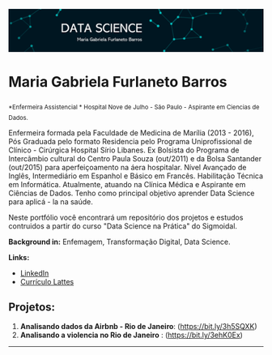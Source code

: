 
<p align="center">
  <img src="Imagem1.png" >
</p>


# Maria Gabriela Furlaneto Barros 
<sub>*Enfermeira Assistencial * Hospital Nove de Julho - São Paulo - Aspirante em Ciencias de Dados. </sub>

Enfermeira formada pela Faculdade de Medicina de Marília (2013 - 2016), Pós Graduada pelo formato Residencia pelo Programa Uniprofissional de Clínico - Cirúrgica Hospital Sírio Libanes.  Ex Bolsista do Programa de Intercãmbio cultural do Centro Paula Souza (out/2011) e da Bolsa Santander (out/2015) para aperfeiçoamento na áera hospitalar. Nível Avançado de Inglês, Intermediário em Espanhol e Básico em Francês. Habilitação Técnica em Informática. Atualmente, atuando na Clínica Médica e Aspirante em Ciências de Dados. Tenho como principal objetivo aprender Data Science para aplicá - la na saúde.  

Neste portfólio você encontrará um repositório dos projetos e estudos contruidos a partir do curso "Data Science na Prática" do Sigmoidal. 

**Background in:** Enfemagem, Transformação Digital, Data Science.

**Links:**

* [LinkedIn](https://www.linkedin.com/in/maria-gabriela-furlaneto-barros-410194150/)
* [Currículo Lattes](https://bit.ly/2MFTAF7)




## Projetos:
1. **Analisando dados da Airbnb - Rio de Janeiro**: (https://bit.ly/3h5SQXK)
2. **Analisando a violencia no Rio de Janeiro** : (https://bit.ly/3ehK0Ex)

---
